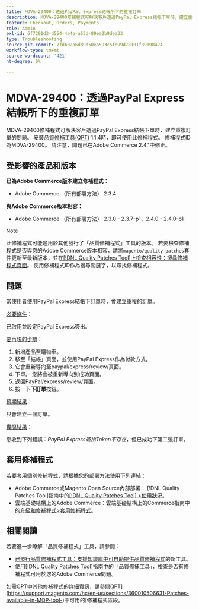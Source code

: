 ```yaml
---
title: MDVA-29400：透過PayPal Express結帳所下的重複訂單
description: MDVA-29400修補程式可解決客戶透過PayPal Express結帳下單時，建立重複訂單的問題。 安裝[Quality Patches Tool (QPT)](https://experienceleague.adobe.com/en/docs/commerce-operations/tools/quality-patches-tool/quality-patches-tool-to-self-serve-quality-patches) 1.1.4時，即可使用此修補程式。 修補程式ID為MDVA-29400。 請注意，問題已在Adobe Commerce 2.4.1中修正。
feature: Checkout, Orders, Payments
role: Admin
exl-id: 6f7291d3-d554-4e4e-a55d-89ea2b9dea33
type: Troubleshooting
source-git-commit: 7fdb02a6d89d50ea593c5fd99d78101f89198424
workflow-type: tm+mt
source-wordcount: '421'
ht-degree: 0%

---
```


# MDVA-29400：透過PayPal Express結帳所下的重複訂單

MDVA-29400修補程式可解決客戶透過PayPal Express結帳下單時，建立重複訂單的問題。 安裝[品質修補工具(QPT)](https://experienceleague.adobe.com/en/docs/commerce-operations/tools/quality-patches-tool/quality-patches-tool-to-self-serve-quality-patches) 1.1.4時，即可使用此修補程式。 修補程式ID為MDVA-29400。 請注意，問題已在Adobe Commerce 2.4.1中修正。

## 受影響的產品和版本

**已為Adobe Commerce版本建立修補程式：**

* Adobe Commerce （所有部署方法） 2.3.4

**與Adobe Commerce版本相容：**

* Adobe Commerce （所有部署方法） 2.3.0 - 2.3.7-p1、2.4.0 - 2.4.0-p1

>[!NOTE]
>
>此修補程式可能適用於其他發行了「品質修補程式」工具的版本。 若要檢查修補程式是否與您的Adobe Commerce版本相容，請將`magento/quality-patches`套件更新至最新版本，並在[[!DNL Quality Patches Tool]上檢查相容性：搜尋修補程式頁面](https://experienceleague.adobe.com/en/docs/commerce-operations/tools/quality-patches-tool/quality-patches-tool-to-self-serve-quality-patches)。 使用修補程式ID作為搜尋關鍵字，以尋找修補程式。

## 問題

當使用者使用PayPal Express結帳下訂單時，會建立重複的訂單。

<u>必要條件</u>：

已啟用並設定PayPal Express簽出。

<u>要再現的步驟</u>：

1. 新增產品至購物車。
1. 移至「結帳」頁面，並使用PayPal Express作為付款方式。
1. 它會重新導向至paypal/express/review/頁面。
1. 下單。 您將會被重新導向到成功頁面。
1. 返回PayPal/express/review/頁面。
1. 按一下&#x200B;**下訂單**&#x200B;按鈕。

<u>預期結果</u>：

只會建立一個訂單。

<u>實際結果</u>：

您收到下列錯誤：*PayPal Express簽出Token不存在*，但已成功下第二張訂單。

## 套用修補程式

若要套用個別修補程式，請根據您的部署方法使用下列連結：

* Adobe Commerce或Magento Open Source內部部署： [!DNL Quality Patches Tool]指南中的[[!DNL Quality Patches Tool] >使用狀況](/help/tools/quality-patches-tool/usage.md)。
* 雲端基礎結構上的Adobe Commerce：雲端基礎結構上的Commerce指南中的[升級和修補程式>套用修補程式](https://experienceleague.adobe.com/docs/commerce-cloud-service/user-guide/develop/upgrade/apply-patches.html)。

## 相關閱讀

若要進一步瞭解「品質修補程式」工具，請參閱：

* [已發行品質修補程式工具：支援知識庫中可自助提供品質修補程式](https://experienceleague.adobe.com/en/docs/commerce-operations/tools/quality-patches-tool/quality-patches-tool-to-self-serve-quality-patches)的新工具。
* [使用[!DNL Quality Patches Tool]指南中的「品質修補工具」](/help/tools/quality-patches-tool/patches-available-in-qpt/check-patch-for-magento-issue-with-magento-quality-patches.md)，檢查是否有修補程式可用於您的Adobe Commerce問題。

如需QPT中其他修補程式的詳細資訊，請參閱QPT](https://support.magento.com/hc/en-us/sections/360010506631-Patches-available-in-MQP-tool-)中可用的[修補程式區段。
